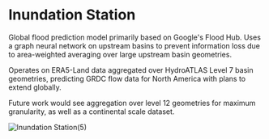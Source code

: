 # Inundation Station

Global flood prediction model primarily based on Google's Flood Hub. Uses a graph neural network on upstream basins to prevent information loss due to area-weighted averaging over large upstream basin geometries. 

Operates on ERA5-Land data aggregated over HydroATLAS Level 7 basin geometries, predicting GRDC flow data for North America with plans to extend globally.

Future work would see aggregation over level 12 geometries for maximum granularity, as well as a continental scale dataset.

![Inundation Station(5)](https://github.com/user-attachments/assets/93d2201f-b6b9-4b9c-8216-1ee7a2a51276)


